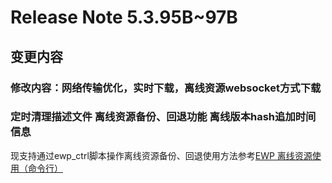 # Release Note 5.3.95B~97B  
  
## 变更内容  

### 修改内容：网络传输优化，实时下载，离线资源websocket方式下载

### 定时清理描述文件 离线资源备份、回退功能 离线版本hash追加时间信息

现支持通过ewp_ctrl脚本操作离线资源备份、回退使用方法参考[EWP 离线资源使用（命令行）](../../../get_started/senior_topical/py_resource_up_down.md)<br/>